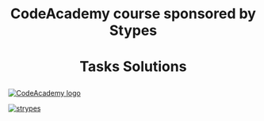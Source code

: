 # <p align="center"> CodeAcademy course sponsored by Stypes <p>
# <p align="center"> Tasks Solutions <p>

<a href="https://codeacademy.bg/courses/%d0%be%d0%b1%d1%83%d1%87%d0%b5%d0%bd%d0%b8%d0%b5-junior-developer-%d1%81%d1%8a%d1%81-c-python-linux-unix-%d0%b8-basic-bash/" rel="Course">  ![CodeAcademy logo][logo] <a/>
  
[logo]: https://codeacademy.bg/wp-content/uploads/2019/10/code_academy_logo-roboto-slab.png "Code Academy Course"

[![strypes](https://strypes.eu/static/img/logo/strypes-logo-inverted.png)](https://strypes.eu/)

